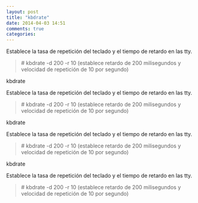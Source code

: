```yaml
---
layout: post
title: "kbdrate"
date: 2014-04-03 14:51
comments: true
categories: 
---
```

Establece la tasa de repetición del teclado y el tiempo de retardo en las tty.

>\# kbdrate -d 200 -r 10 (establece retardo de 200 milisegundos y velocidad de repetición de 10 por segundo)

kbdrate

Establece la tasa de repetición del teclado y el tiempo de retardo en las tty.

>\# kbdrate -d 200 -r 10 (establece retardo de 200 milisegundos y velocidad de repetición de 10 por segundo)

kbdrate

Establece la tasa de repetición del teclado y el tiempo de retardo en las tty.

>\# kbdrate -d 200 -r 10 (establece retardo de 200 milisegundos y velocidad de repetición de 10 por segundo)

kbdrate

Establece la tasa de repetición del teclado y el tiempo de retardo en las tty.

>\# kbdrate -d 200 -r 10 (establece retardo de 200 milisegundos y velocidad de repetición de 10 por segundo)

